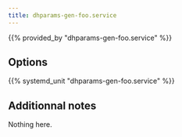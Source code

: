 ```yaml
---
title: dhparams-gen-foo.service
---
```


{{% provided_by "dhparams-gen-foo.service" %}}

## Options

{{% systemd_unit "dhparams-gen-foo.service" %}}

## Additionnal notes

Nothing here.